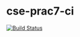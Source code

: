 # cse-prac7-ci
[![Build Status](https://travis-ci.com/EnrihSinilaid/cse-prac7-ci.svg?branch=master)](https://travis-ci.com/EnrihSinilaid/cse-prac7-ci)
